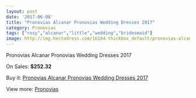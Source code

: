 ```yaml
---
layout: post
date: '2017-06-08'
title: "Pronovias Alcanar Pronovias Wedding Dresses 2017"
category: Pronovias
tags: ["rosy","alcanar","little","wedding","bridesmaid"]
image: http://img.hectodress.com/16184-thickbox_default/pronovias-alcanar-pronovias-wedding-dresses-2013.jpg
---
```

Pronovias Alcanar Pronovias Wedding Dresses 2017

On Sales: **$252.32**
<a href="https://www.hectodress.com/pronovias/7881-pronovias-alcanar-pronovias-wedding-dresses-2013.html"><amp-img layout="responsive" width="600" height="600" src="//img.hectodress.com/16184-thickbox_default/pronovias-alcanar-pronovias-wedding-dresses-2013.jpg" alt="Pronovias Alcanar Pronovias Wedding Dresses 2017 0" /></a>
<a href="https://www.hectodress.com/pronovias/7881-pronovias-alcanar-pronovias-wedding-dresses-2013.html"><amp-img layout="responsive" width="600" height="600" src="//img.hectodress.com/16187-thickbox_default/pronovias-alcanar-pronovias-wedding-dresses-2013.jpg" alt="Pronovias Alcanar Pronovias Wedding Dresses 2017 1" /></a>
<a href="https://www.hectodress.com/pronovias/7881-pronovias-alcanar-pronovias-wedding-dresses-2013.html"><amp-img layout="responsive" width="600" height="600" src="//img.hectodress.com/16186-thickbox_default/pronovias-alcanar-pronovias-wedding-dresses-2013.jpg" alt="Pronovias Alcanar Pronovias Wedding Dresses 2017 2" /></a>
<a href="https://www.hectodress.com/pronovias/7881-pronovias-alcanar-pronovias-wedding-dresses-2013.html"><amp-img layout="responsive" width="600" height="600" src="//img.hectodress.com/16185-thickbox_default/pronovias-alcanar-pronovias-wedding-dresses-2013.jpg" alt="Pronovias Alcanar Pronovias Wedding Dresses 2017 3" /></a>

Buy it: [Pronovias Alcanar Pronovias Wedding Dresses 2017](https://www.hectodress.com/pronovias/7881-pronovias-alcanar-pronovias-wedding-dresses-2013.html "Pronovias Alcanar Pronovias Wedding Dresses 2017")

View more: [Pronovias](https://www.hectodress.com/139-pronovias "Pronovias")